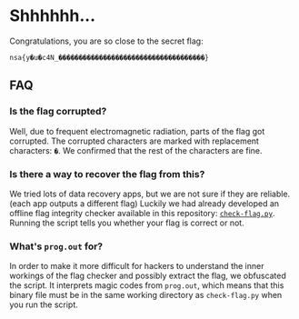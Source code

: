 # Shhhhhh... 

Congratulations, you are so close to the secret flag:

```text
nsa{y�u�c4N_������������������������������������}
```

## FAQ

### Is the flag corrupted?

Well, due to frequent electromagnetic radiation, parts of the flag got corrupted. The corrupted characters are marked with replacement characters: `�`. We confirmed that the rest of the characters are fine.

### Is there a way to recover the flag from this?

We tried lots of data recovery apps, but we are not sure if they are reliable. (each app outputs a different flag) Luckily we had already developed an offline flag integrity checker available in this repository: [`check-flag.py`](./check-flag.py). Running the script tells you whether your flag is correct or not.

### What's `prog.out` for?

In order to make it more difficult for hackers to understand the inner workings of the flag checker and possibly extract the flag, we obfuscated the script. It interprets magic codes from `prog.out`, which means that this binary file must be in the same working directory as `check-flag.py` when you run the script.
